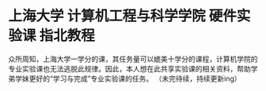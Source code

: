 # 上海大学 计算机工程与科学学院 硬件实验课 指北教程
众所周知，上海大学一学分的课，其任务量可以媲美十学分的课程，计算机学院的专业实验课也无法逃脱此规律。因此，本人想在此共享实验课的相关资料，帮助学弟学妹更好的“学习与完成”专业实验课的任务。
（未完待续，持续更新ing）
